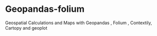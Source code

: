 # Geopandas-folium
Geospatial Calculations and Maps with Geopandas , Folium , Contextily, Cartopy and geoplot
